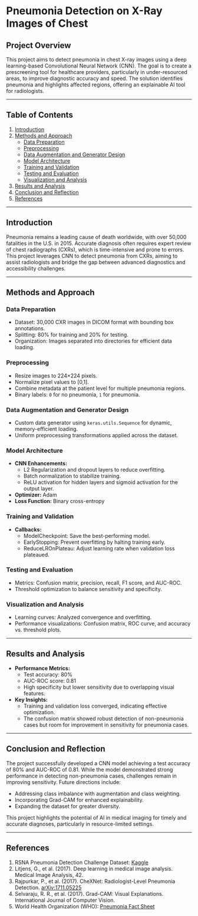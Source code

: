 # Pneumonia Detection on X-Ray Images of Chest

## Project Overview

This project aims to detect pneumonia in chest X-ray images using a deep learning-based Convolutional Neural Network (CNN). The goal is to create a prescreening tool for healthcare providers, particularly in under-resourced areas, to improve diagnostic accuracy and speed. The solution identifies pneumonia and highlights affected regions, offering an explainable AI tool for radiologists.

---

## Table of Contents

1. [Introduction](#introduction)
2. [Methods and Approach](#methods-and-approach)
   - [Data Preparation](#data-preparation)
   - [Preprocessing](#preprocessing)
   - [Data Augmentation and Generator Design](#data-augmentation-and-generator-design)
   - [Model Architecture](#model-architecture)
   - [Training and Validation](#training-and-validation)
   - [Testing and Evaluation](#testing-and-evaluation)
   - [Visualization and Analysis](#visualization-and-analysis)
3. [Results and Analysis](#results-and-analysis)
4. [Conclusion and Reflection](#conclusion-and-reflection)
5. [References](#references)

---

## Introduction

Pneumonia remains a leading cause of death worldwide, with over 50,000 fatalities in the U.S. in 2015. Accurate diagnosis often requires expert review of chest radiographs (CXRs), which is time-intensive and prone to errors. This project leverages CNN to detect pneumonia from CXRs, aiming to assist radiologists and bridge the gap between advanced diagnostics and accessibility challenges.

---

## Methods and Approach

### Data Preparation
- Dataset: 30,000 CXR images in DICOM format with bounding box annotations.
- Splitting: 80% for training and 20% for testing.
- Organization: Images separated into directories for efficient data loading.

### Preprocessing
- Resize images to 224×224 pixels.
- Normalize pixel values to [0,1].
- Combine metadata at the patient level for multiple pneumonia regions.
- Binary labels: `0` for no pneumonia, `1` for pneumonia.

### Data Augmentation and Generator Design
- Custom data generator using `keras.utils.Sequence` for dynamic, memory-efficient loading.
- Uniform preprocessing transformations applied across the dataset.

### Model Architecture
- **CNN Enhancements:**
  - L2 Regularization and dropout layers to reduce overfitting.
  - Batch normalization to stabilize training.
  - ReLU activation for hidden layers and sigmoid activation for the output layer.
- **Optimizer:** Adam
- **Loss Function:** Binary cross-entropy

### Training and Validation
- **Callbacks:**
  - ModelCheckpoint: Save the best-performing model.
  - EarlyStopping: Prevent overfitting by halting training early.
  - ReduceLROnPlateau: Adjust learning rate when validation loss plateaued.

### Testing and Evaluation
- Metrics: Confusion matrix, precision, recall, F1 score, and AUC-ROC.
- Threshold optimization to balance sensitivity and specificity.

### Visualization and Analysis
- Learning curves: Analyzed convergence and overfitting.
- Performance visualizations: Confusion matrix, ROC curve, and accuracy vs. threshold plots.

---

## Results and Analysis

- **Performance Metrics:**
  - Test accuracy: 80%
  - AUC-ROC score: 0.81
  - High specificity but lower sensitivity due to overlapping visual features.
- **Key Insights:**
  - Training and validation loss converged, indicating effective optimization.
  - The confusion matrix showed robust detection of non-pneumonia cases but room for improvement in sensitivity for pneumonia cases.

---

## Conclusion and Reflection

The project successfully developed a CNN model achieving a test accuracy of 80% and AUC-ROC of 0.81. While the model demonstrated strong performance in detecting non-pneumonia cases, challenges remain in improving sensitivity. Future directions include:
- Addressing class imbalance with augmentation and class weighting.
- Incorporating Grad-CAM for enhanced explainability.
- Expanding the dataset for greater diversity.

This project highlights the potential of AI in medical imaging for timely and accurate diagnoses, particularly in resource-limited settings.

---

## References

1. RSNA Pneumonia Detection Challenge Dataset: [Kaggle](https://www.kaggle.com/c/rsna-pneumonia-detection-challenge)
2. Litjens, G., et al. (2017). Deep learning in medical image analysis. Medical Image Analysis, 42.
3. Rajpurkar, P., et al. (2017). CheXNet: Radiologist-Level Pneumonia Detection. [arXiv:1711.05225](https://arxiv.org/abs/1711.05225)
4. Selvaraju, R. R., et al. (2017). Grad-CAM: Visual Explanations. International Journal of Computer Vision.
5. World Health Organization (WHO): [Pneumonia Fact Sheet](https://www.who.int/news-room/fact-sheets/detail/pneumonia)
